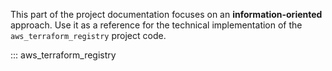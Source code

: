 This part of the project documentation focuses on an **information-oriented** approach. Use it as a reference for the technical implementation of the `aws_terraform_registry` project code.


::: aws_terraform_registry